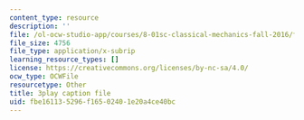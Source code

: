 ```yaml
---
content_type: resource
description: ''
file: /ol-ocw-studio-app/courses/8-01sc-classical-mechanics-fall-2016/fbe161135296f16502401e20a4ce40bc_QPV-DmpGXeQ.srt
file_size: 4756
file_type: application/x-subrip
learning_resource_types: []
license: https://creativecommons.org/licenses/by-nc-sa/4.0/
ocw_type: OCWFile
resourcetype: Other
title: 3play caption file
uid: fbe16113-5296-f165-0240-1e20a4ce40bc
---
```

